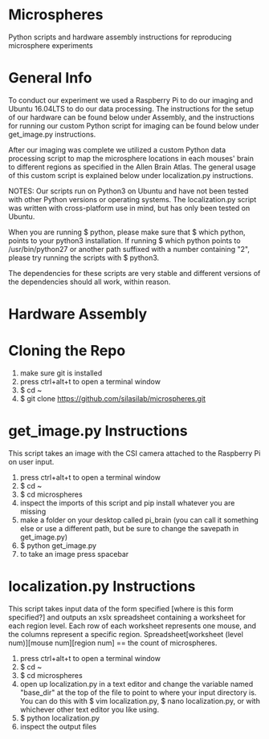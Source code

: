 # Microspheres
Python scripts and hardware assembly instructions for reproducing microsphere experiments

# General Info
To conduct our experiment we used a Raspberry Pi to do our imaging and Ubuntu 16.04LTS to do our data processing. The instructions for the setup of our hardware can be found below under Assembly, and the instructions for running our custom Python script for imaging can be found below under get_image.py instructions.

After our imaging was complete we utilized a custom Python data processing script to map the microsphere locations in each mouses' brain to different regions as specified in the Allen Brain Atlas. The general usage of this custom script is explained below under localization.py instructions.

NOTES: Our scripts run on Python3 on Ubuntu and have not been tested with other Python versions or operating systems. The localization.py script was written with cross-platform use in mind, but has only been tested on Ubuntu.

When you are running $ python, please make sure that $ which python, points to your python3 installation. If running $ which python points to /usr/bin/python27 or another path suffixed with a number containing "2", please try running the scripts with $ python3.

The dependencies for these scripts are very stable and different versions of the dependencies should all work, within reason.

# Hardware Assembly

# Cloning the Repo
1. make sure git is installed
2. press ctrl+alt+t to open a terminal window
3. $ cd ~
4. $ git clone https://github.com/silasilab/microspheres.git

# get_image.py Instructions
This script takes an image with the CSI camera attached to the Raspberry Pi on user input.

1. press ctrl+alt+t to open a terminal window
2. $ cd ~
3. $ cd microspheres
4. inspect the imports of this script and pip install whatever you are missing
5. make a folder on your desktop called pi_brain (you can call it something else or use a different path, but be sure to change the savepath in get_image.py)
5. $ python get_image.py
6. to take an image press spacebar

# localization.py Instructions
This script takes input data of the form specified [where is this form specified?] and outputs an xslx spreadsheet containing a worksheet for each region level. Each row of each worksheet represents one mouse, and the columns represent a specific region. Spreadsheet[worksheet (level num)][mouse num][region num] == the count of microspheres. 
1. press ctrl+alt+t to open a terminal window
2. $ cd ~
3. $ cd microspheres
3. open up localization.py in a text editor and change the variable named "base_dir" at the top of the file to point to where your input directory is. You can do this with $ vim localization.py, $ nano localization.py, or with whichever other text editor you like using.
4. $ python localization.py
5. inspect the output files
